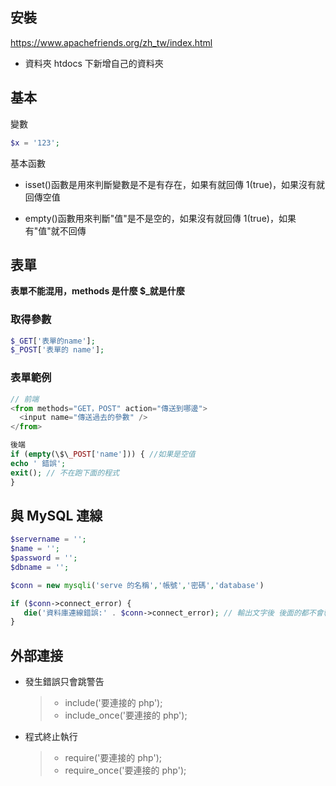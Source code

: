 ## 安裝

https://www.apachefriends.org/zh_tw/index.html

- 資料夾 htdocs 下新增自己的資料夾

## 基本

變數

```php
$x = '123';
```

基本函數

- isset()函數是用來判斷變數是不是有存在，如果有就回傳 1(true)，如果沒有就回傳空值

- empty()函數用來判斷"值"是不是空的，如果沒有就回傳 1(true)，如果有"值"就不回傳

## 表單

**表單不能混用，methods 是什麼 \$\_就是什麼**

### 取得參數

```php
$_GET['表單的name'];
$_POST['表單的 name'];
```

### 表單範例

```js
// 前端
<from methods="GET，POST" action="傳送到哪邊">
  <input name="傳送過去的參數" />
</from>
```

```php
後端
if (empty(\$\_POST['name'])) { //如果是空值
echo ' 錯誤';
exit(); // 不在跑下面的程式
}
```

## 與 MySQL 連線

```php
$servername = '';
$name = '';
$password = '';
$dbname = '';

$conn = new mysqli('serve 的名稱','帳號','密碼','database')

if ($conn->connect_error) {
   die('資料庫連線錯誤:' . $conn->connect_error); // 輸出文字後 後面的都不會執行
}
```

## 外部連接

- 發生錯誤只會跳警告
  > - include('要連接的 php');
  > - include_once('要連接的 php');
- 程式終止執行
  > - require('要連接的 php');
  > - require_once('要連接的 php');
